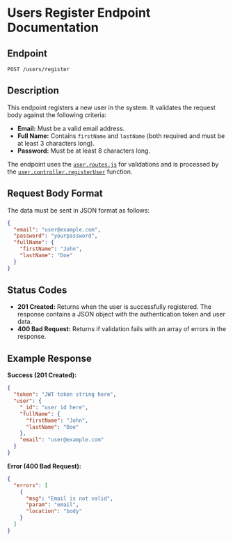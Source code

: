 # Users Register Endpoint Documentation

## Endpoint

`POST /users/register`

## Description

This endpoint registers a new user in the system. It validates the request body against the following criteria:

- **Email:** Must be a valid email address.
- **Full Name:** Contains `firstName` and `lastName` (both required and must be at least 3 characters long).
- **Password:** Must be at least 8 characters long.

The endpoint uses the [`user.routes.js`](Backend/routes/user.routes.js) for validations and is processed by the [`user.controller.registerUser`](Backend/controllers/user.controller.js) function.

## Request Body Format

The data must be sent in JSON format as follows:

```json
{
  "email": "user@example.com",
  "password": "yourpassword",
  "fullName": {
    "firstName": "John",
    "lastName": "Doe"
  }
}
```

## Status Codes

- **201 Created:** Returns when the user is successfully registered. The response contains a JSON object with the authentication token and user data.
- **400 Bad Request:** Returns if validation fails with an array of errors in the response.

## Example Response

**Success (201 Created):**

```json
{
  "token": "JWT token string here",
  "user": {
    "_id": "user id here",
    "fullName": {
      "firstName": "John",
      "lastName": "Doe"
    },
    "email": "user@example.com"
  }
}
```

**Error (400 Bad Request):**

```json
{
  "errors": [
    {
      "msg": "Email is not valid",
      "param": "email",
      "location": "body"
    }
  ]
}